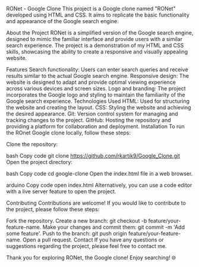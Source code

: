 RONet - Google Clone
This project is a Google clone named "RONet" developed using HTML and CSS. It aims to replicate the basic functionality and appearance of the Google search engine.

About the Project
RONet is a simplified version of the Google search engine, designed to mimic the familiar interface and provide users with a similar search experience. The project is a demonstration of my HTML and CSS skills, showcasing the ability to create a responsive and visually appealing website.

Features
Search functionality: Users can enter search queries and receive results similar to the actual Google search engine.
Responsive design: The website is designed to adapt and provide optimal viewing experience across various devices and screen sizes.
Logo and branding: The project incorporates the Google logo and styling to maintain the familiarity of the Google search experience.
Technologies Used
HTML: Used for structuring the website and creating the layout.
CSS: Styling the website and achieving the desired appearance.
Git: Version control system for managing and tracking changes to the project.
GitHub: Hosting the repository and providing a platform for collaboration and deployment.
Installation
To run the ROnet Google clone locally, follow these steps:

Clone the repository:

bash
Copy code
git clone https://github.com/rkartik9/Google_Clone.git
Open the project directory:

bash
Copy code
cd google-clone
Open the index.html file in a web browser.

arduino
Copy code
open index.html
Alternatively, you can use a code editor with a live server feature to open the project.

Contributing
Contributions are welcome! If you would like to contribute to the project, please follow these steps:

Fork the repository.
Create a new branch: git checkout -b feature/your-feature-name.
Make your changes and commit them: git commit -m 'Add some feature'.
Push to the branch: git push origin feature/your-feature-name.
Open a pull request.
Contact
If you have any questions or suggestions regarding the project, please feel free to contact me.


Thank you for exploring RONet, the Google clone! Enjoy searching! 🌐
